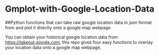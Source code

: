 # Gmplot-with-Google-Location-Data
##Python functions that can take raw google location data in json format from  and plot it directly onto a google map webpage

You can obtain your historical google location data from https://takeout.google.com, this repo gives four easy functions to overlay your location data onto a google map webpage.
